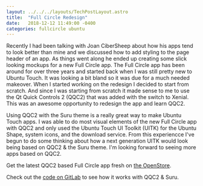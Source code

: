 ```yaml
---
layout: ../../../layouts/TechPostLayout.astro
title:  "Full Circle Redesign"
date:   2018-12-12 11:49:00 -0400
categories: fullcircle ubuntu
---
```


Recently I had been talking with Joan CiberSheep about how his apps tend to look
better than mine and we discussed how to add styling to the page header of an app.
As things went along he ended up creating some slick looking mockups for a new
Full Circle app. The Full Circle app has been around for over three years and
started back when I was still pretty new to Ubuntu Touch. It was looking a bit
bland so it was due for a much needed makeover. When I started working on the
redesign I decided to start from scratch. And since I was starting from scratch
it made sense to me to use the Qt Quick Controls 2 (QQC2) that was added with the
switch to Xenial. This was an awesome opportunity to redesign the app and learn QQC2.

Using QQC2 with the Suru theme is a really great way to make Ubuntu Touch apps.
I was able to do most visual elements of the new Full Circle app with QQC2 and
only used the Ubuntu Touch UI Toolkit (UITK) for the Ubuntu Shape, system icons,
and the download service. From this experiencce I've begun to do some thinking about
how a next generation UITK would look being based on QQC2 & the Suru theme. I'm
looking forward to seeing more apps based on QQC2.

Get the latest QQC2 based Full Circle app fresh on [the OpenStore](https://open-store.io/app/fullcircle.bhdouglass).

Check out the [code on GitLab](https://gitlab.com/bhdouglass/fullcircle-app)
to see how it works with QQC2 & Suru.
